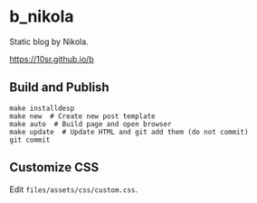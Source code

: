 b_nikola
========


Static blog by Nikola.

<https://10sr.github.io/b>


Build and Publish
-----------------


    make installdesp
    make new  # Create new post template
    make auto  # Build page and open browser
    make update  # Update HTML and git add them (do not commit)
    git commit


Customize CSS
-------------

Edit `files/assets/css/custom.css`.
